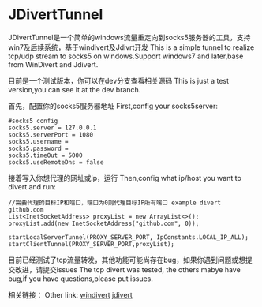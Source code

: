 # JDivertTunnel
JDivertTunnel是一个简单的windows流量重定向到socks5服务器的工具，支持win7及后续系统，基于windivert及Jdivrt开发
This is a simple tunnel to realize tcp/udp stream to socks5 on windows.Support windows7 and later,base from WinDivert and Jdivert.

目前是一个测试版本，你可以在dev分支查看相关源码
This is just a test version,you can see it at the dev branch.

首先，配置你的socks5服务器地址
First,config your socks5server:


    #socks5 config
    socks5.server = 127.0.0.1
    socks5.serverPort = 1080
    socks5.username =
    socks5.password =
    socks5.timeOut = 5000
    socks5.useRemoteDns = false

接着写入你想代理的网址或ip，运行
Then,config what ip/host you want to divert and run:

    //需要代理的目标IP和端口，端口为0则代理目标IP所有端口 example divert github.com
    List<InetSocketAddress> proxyList = new ArrayList<>();
    proxyList.add(new InetSocketAddress("github.com", 0));

    startLocalServerTunnel(PROXY_SERVER_PORT, IpConstants.LOCAL_IP_ALL);
    startClientTunnel(PROXY_SERVER_PORT,proxyList);

目前已经测试了tcp流量转发，其他功能可能尚存在bug，如果你遇到问题或想提交改进，请提交issues
The tcp divert was tested, the others mabye have bug,if you have questions,please put issues.

相关链接：
Other link:
[windivert](https://github.com/basil00/Divert)
[jdivert](https://github.com/ffalcinelli/jdivert)


